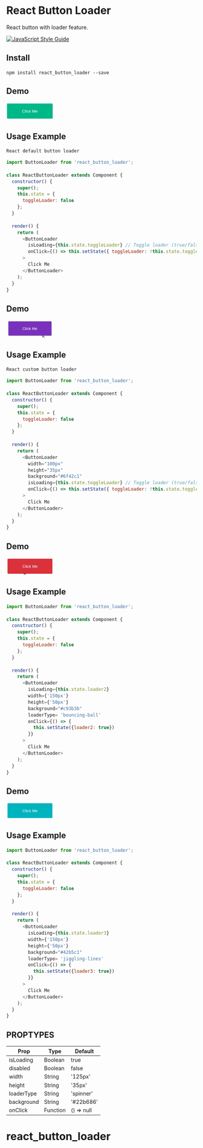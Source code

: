 # React Button Loader

React button with loader feature.

[![JavaScript Style Guide](https://img.shields.io/badge/code_style-standard-brightgreen.svg)](https://standardjs.com)

## Install
```
npm install react_button_loader --save
```

## Demo
<img src="https://github.com/bghariprasad/react_button_loader/raw/master/green-spinner.gif" alt="green-spinner" width="125px" />

## Usage Example
```
React default button loader
```
```js
import ButtonLoader from 'react_button_loader';

class ReactButtonLoader extends Component {
  constructor() {
    super();
    this.state = {
      toggleLoader: false
    };
  }

  render() {
    return (
      <ButtonLoader
        isLoading={this.state.toggleLoader} // Toggle loader (true/false)
        onClick={() => this.setState({ toggleLoader: !this.state.toggleLoader })}
      >
        Click Me
      </ButtonLoader>
    );
  }
}
```
## Demo
<img src="https://github.com/bghariprasad/react_button_loader/raw/master/violet-spinner.gif" alt="violet-spinner" width="125px" />

## Usage Example
```
React custom button loader
```
```js
import ButtonLoader from 'react_button_loader';

class ReactButtonLoader extends Component {
  constructor() {
    super();
    this.state = {
      toggleLoader: false
    };
  }

  render() {
    return (
      <ButtonLoader
        width="100px"
        height="35px"
        background="#6f42c1"
        isLoading={this.state.toggleLoader} // Toggle loader (true/false)
        onClick={() => this.setState({ toggleLoader: !this.state.toggleLoader })}
      >
        Click Me
      </ButtonLoader>
    );
  }
}
```

## Demo
<img src="https://github.com/bghariprasad/react_button_loader/raw/master/bouncing-ball.gif" alt="bouncing-ball" width="125px" />

## Usage Example
```js
import ButtonLoader from 'react_button_loader';

class ReactButtonLoader extends Component {
  constructor() {
    super();
    this.state = {
      toggleLoader: false
    };
  }

  render() {
    return (
      <ButtonLoader
        isLoading={this.state.loader2}
        width={'150px'}
        height={'50px'}
        background="#c93b3b"
        loaderType= 'bouncing-ball'
        onClick={() => {
          this.setState({loader2: true})
        }}
      >
        Click Me 
      </ButtonLoader>
    );
  }
}
```

## Demo
<img src="https://github.com/bghariprasad/react_button_loader/raw/master/jiggling-lines.gif" alt="jiggling-lines" width="125px" />

## Usage Example
```js
import ButtonLoader from 'react_button_loader';

class ReactButtonLoader extends Component {
  constructor() {
    super();
    this.state = {
      toggleLoader: false
    };
  }

  render() {
    return (
      <ButtonLoader
        isLoading={this.state.loader3}
        width={'150px'}
        height={'50px'}
        background="#42b5c1"
        loaderType= 'jiggling-lines'
        onClick={() => {
          this.setState({loader3: true})
        }}
      >
        Click Me 
      </ButtonLoader>
    );
  }
}
```

## PROPTYPES
| Prop | Type | Default |
| ---- | ---- | ------- |
| isLoading | Boolean | true |
| disabled | Boolean | false |
| width | String | '125px' |
| height | String | '35px' |
| loaderType | String | 'spinner' |
| background | String | '#22b686' |
| onClick | Function | () => null |
# react_button_loader